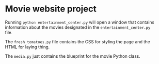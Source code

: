 # Movie website project

Running `python entertainment_center.py` will open a window that contains
information about the movies designated in the `entertainment_center.py` file.

The `fresh_tomatoes.py` file contains the CSS for styling the page and the HTML
for laying thing.

The `media.py` just contains the blueprint for the movie Python class.
